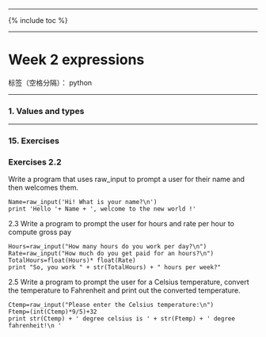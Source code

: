 ﻿
---

{% include toc %}

---


# Week 2 expressions


标签（空格分隔）： python

---

### 1. Values and types

--------------

### 15. Exercises

### Exercises 2.2 

Write a program that uses raw_input to prompt a user for their name and then welcomes them.

```
Name=raw_input('Hi! What is your name?\n')
print 'Hello '+ Name + ', welcome to the new world !'
```

2.3 Write a program to prompt the user for hours and rate per hour to compute gross pay

```
Hours=raw_input("How many hours do you work per day?\n")
Rate=raw_input("How much do you get paid for an hours?\n")
TotalHours=float(Hours)* float(Rate)
print "So, you work " + str(TotalHours) + " hours per week?"
```

2.5 Write a program to prompt the user for a Celsius temperature, convert the temperature to Fahrenheit and print out the converted temperature.

```
Ctemp=raw_input("Please enter the Celsius temperature:\n")
Ftemp=(int(Ctemp)*9/5)+32
print str(Ctemp) + ' degree celsius is ' + str(Ftemp) + ' degree fahrenheit!\n '
```





